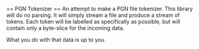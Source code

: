 == PGN Tokenizer ==
An attempt to make a PGN file tokenizer. This library will do no parsing. It will simply stream a file and produce a stream of tokens. Each token will be labelled as specifically as possible, but will contain only a byte-slice for the incoming data.

What you do with that data is up to you.
